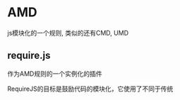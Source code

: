 # AMD

js模块化的一个规则, 类似的还有CMD, UMD 

## require.js

作为AMD规则的一个实例化的插件

RequireJS的目标是鼓励代码的模块化，它使用了不同于传统 <script>标签的脚本加载步骤。可以用它来加速、优化代码，但其主要目的还是为了代码的模块化。它鼓励在使用脚本时以module ID替代URL地址。

### 插件加载和baseUrl

RequireJS以一个相对于[baseUrl](http://makingmobile.org/docs/tools/requirejs-api-zh/#config-baseUrl)的地址来加载所有的代码。 引入插件的<script>标签含有一个特殊的属性data-main，require.js使用它来启动脚本加载过程，而baseUrl一般设置到与该属性相一致的目录。下列示例中展示了baseUrl的设置：

```html
<script data-main="scripts/main.js" src="scripts/require.js"></script>
```

### 声明模块

声明模块使用 define 关键字声明模块

```javascript
// 无依赖项的模块声明
define(function () {
	功能代码;
})
// 如果该模块有依赖项, 将该模块依赖的模块通过第一个可选数组参数导入
// 默认假定所有的依赖资源都是js脚本，因此无需在module ID上再加".js"后缀
define(['../a', '../c', 'test/e'], function () {
	功能模块;
})
```

